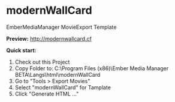 # modernWallCard
EmberMediaManager MovieExport Template

**Preview:**
http://modernwallcard.cf

**Quick start:**

1. Check out this Project
1. Copy Folder to: C:\Program Files (x86)\Ember Media Manager BETA\Langs\html\modernWallCard
1. Go to "Tools > Export Movies"
1. Select "modernWallCard" for Tamplate
1. Click "Generate HTML ..."
